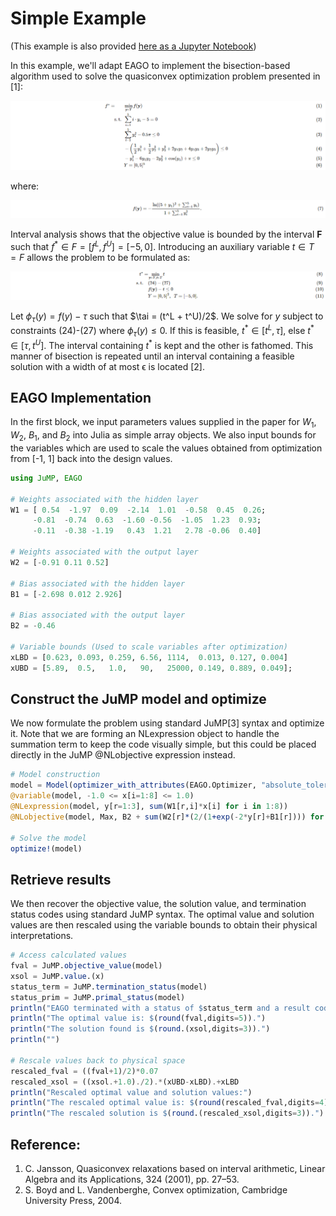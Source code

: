 # Simple Example

(This example is also provided [here as a Jupyter Notebook](https://github.com/PSORLab/EAGO-notebooks/blob/master/notebooks/custom_quasiconvex.ipynb))

In this example, we'll adapt EAGO to implement the bisection-based algorithm used to solve
the quasiconvex optimization problem presented in [1]:

![Equation 1](qc_Equation_1.png)

where:

![Equation 2](qc_Equation_2.png)

Interval analysis shows that the objective value is bounded by the interval **F** such that
$f^*∈ F = [f^L, f^U] = [-5, 0]$. Introducing an auxiliary variable $t∈ T = F$ allows the
problem to be formulated as:

![Equation 3](qc_Equation_3.png)

Let $ϕ_τ(y) = f(y) - τ$ such that $\tai = (t^L + t^U)/2$. We solve for $y$ subject to
constraints (24)-(27) where $ϕ_τ (y) ≤ 0$. If this is feasible, $t^*∈ [t^L,τ]$, else
$t^*∈ [τ, t^U]$. The interval containing $t^*$ is kept and the other is fathomed. This
manner of bisection is repeated until an interval containing a feasible solution with a
width of at most ϵ is located [2].


## EAGO Implementation



In the first block, we input parameters values supplied in the paper for $W_1$, $W_2$, 
$B_1$, and $B_2$ into Julia as simple array objects. We also input bounds for the variables
which are used to scale the values obtained from optimization from [-1, 1] back into the
design values.

```julia
using JuMP, EAGO

# Weights associated with the hidden layer
W1 = [ 0.54  -1.97  0.09  -2.14  1.01  -0.58  0.45  0.26;
     -0.81  -0.74  0.63  -1.60 -0.56  -1.05  1.23  0.93;
     -0.11  -0.38 -1.19   0.43  1.21   2.78 -0.06  0.40]

# Weights associated with the output layer
W2 = [-0.91 0.11 0.52]

# Bias associated with the hidden layer
B1 = [-2.698 0.012 2.926]

# Bias associated with the output layer
B2 = -0.46

# Variable bounds (Used to scale variables after optimization)
xLBD = [0.623, 0.093, 0.259, 6.56, 1114,  0.013, 0.127, 0.004]
xUBD = [5.89,  0.5,   1.0,   90,   25000, 0.149, 0.889, 0.049];
```

## Construct the JuMP model and optimize

We now formulate the problem using standard JuMP[3] syntax and optimize it. Note that 
we are forming an NLexpression object to handle the summation term to keep the code 
visually simple, but this could be placed directly in the JuMP @NLobjective expression
instead.

```julia
# Model construction
model = Model(optimizer_with_attributes(EAGO.Optimizer, "absolute_tolerance" => 0.001))
@variable(model, -1.0 <= x[i=1:8] <= 1.0)
@NLexpression(model, y[r=1:3], sum(W1[r,i]*x[i] for i in 1:8))
@NLobjective(model, Max, B2 + sum(W2[r]*(2/(1+exp(-2*y[r]+B1[r]))) for r=1:3))

# Solve the model
optimize!(model)
```

## Retrieve results

We then recover the objective value, the solution value, and termination status codes 
using standard JuMP syntax. The optimal value and solution values are then rescaled 
using the variable bounds to obtain their physical interpretations.

```julia
# Access calculated values
fval = JuMP.objective_value(model)
xsol = JuMP.value.(x)
status_term = JuMP.termination_status(model)
status_prim = JuMP.primal_status(model)
println("EAGO terminated with a status of $status_term and a result code of $status_prim.")
println("The optimal value is: $(round(fval,digits=5)).")
println("The solution found is $(round.(xsol,digits=3)).")
println("")

# Rescale values back to physical space
rescaled_fval = ((fval+1)/2)*0.07
rescaled_xsol = ((xsol.+1.0)./2).*(xUBD-xLBD).+xLBD
println("Rescaled optimal value and solution values:")
println("The rescaled optimal value is: $(round(rescaled_fval,digits=4))")
println("The rescaled solution is $(round.(rescaled_xsol,digits=3)).")
```

## Reference:
1. C. Jansson, Quasiconvex relaxations based on interval arithmetic, Linear Algebra and its Applications, 324 (2001), pp. 27–53.
2. S. Boyd and L. Vandenberghe, Convex optimization, Cambridge University Press, 2004.